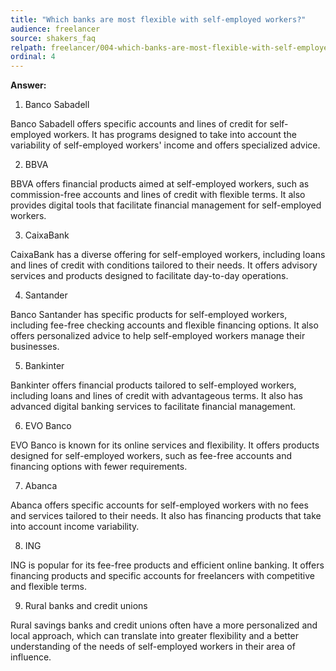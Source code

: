 ```yaml
---
title: "Which banks are most flexible with self-employed workers?"
audience: freelancer
source: shakers_faq
relpath: freelancer/004-which-banks-are-most-flexible-with-self-employed-workers.md
ordinal: 4
---
```


**Answer:**

1. Banco Sabadell

Banco Sabadell offers specific accounts and lines of credit for self-employed workers. It has programs designed to take into account the variability of self-employed workers' income and offers specialized advice.

2. BBVA

BBVA offers financial products aimed at self-employed workers, such as commission-free accounts and lines of credit with flexible terms. It also provides digital tools that facilitate financial management for self-employed workers.

3. CaixaBank

CaixaBank has a diverse offering for self-employed workers, including loans and lines of credit with conditions tailored to their needs. It offers advisory services and products designed to facilitate day-to-day operations.

4. Santander

Banco Santander has specific products for self-employed workers, including fee-free checking accounts and flexible financing options. It also offers personalized advice to help self-employed workers manage their businesses.

5. Bankinter

Bankinter offers financial products tailored to self-employed workers, including loans and lines of credit with advantageous terms. It also has advanced digital banking services to facilitate financial management.

6. EVO Banco

EVO Banco is known for its online services and flexibility. It offers products designed for self-employed workers, such as fee-free accounts and financing options with fewer requirements.

7. Abanca

Abanca offers specific accounts for self-employed workers with no fees and services tailored to their needs. It also has financing products that take into account income variability.

8. ING

ING is popular for its fee-free products and efficient online banking. It offers financing products and specific accounts for freelancers with competitive and flexible terms.

9. Rural banks and credit unions

Rural savings banks and credit unions often have a more personalized and local approach, which can translate into greater flexibility and a better understanding of the needs of self-employed workers in their area of influence.
